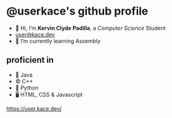 # @userkace's github profile

- 👋 Hi, I’m __Kervin Clyde Padilla__, a _Computer Science_ Student
- user@kace.dev
- 🌱 I’m currently learning Assembly

## proficient in
- 🌱 Java
- ©️ C++
- 🐍 Python
- 🖥️ HTML, CSS & Javascript

https://user.kace.dev/
<!---
userkace/userkace is a ✨ special ✨ repository because its `README.md` (this file) appears on your GitHub profile.
You can click the Preview link to take a look at your changes.
--->
